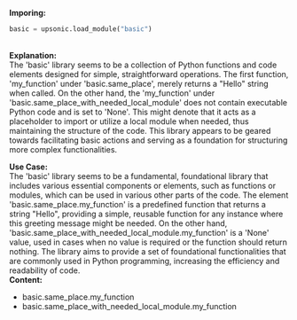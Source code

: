 <b class="custom_code_highlight_green">Imporing:</b><br>
```python
basic = upsonic.load_module("basic")
```
<br><b class="custom_code_highlight_green">Explanation:</b><br>The 'basic' library seems to be a collection of Python functions and code elements designed for simple, straightforward operations. The first function, 'my_function' under 'basic.same_place', merely returns a "Hello" string when called. On the other hand, the 'my_function' under 'basic.same_place_with_needed_local_module' does not contain executable Python code and is set to 'None'. This might denote that it acts as a placeholder to import or utilize a local module when needed, thus maintaining the structure of the code. This library appears to be geared towards facilitating basic actions and serving as a foundation for structuring more complex functionalities.

<b class="custom_code_highlight_green">Use Case:</b><br>The 'basic' library seems to be a fundamental, foundational library that includes various essential components or elements, such as functions or modules, which can be used in various other parts of the code. The element 'basic.same_place.my_function' is a predefined function that returns a string "Hello", providing a simple, reusable function for any instance where this greeting message might be needed. On the other hand, 'basic.same_place_with_needed_local_module.my_function' is a 'None' value, used in cases when no value is required or the function should return nothing. The library aims to provide a set of foundational functionalities that are commonly used in Python programming, increasing the efficiency and readability of code.
<br><b class="custom_code_highlight_green">Content:</b><br>
  - basic.same_place.my_function
  - basic.same_place_with_needed_local_module.my_function
